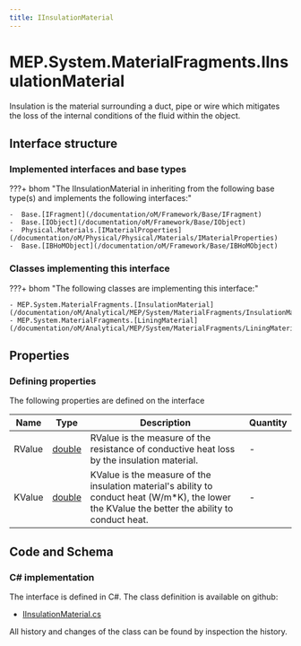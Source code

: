 ```yaml
---
title: IInsulationMaterial
---
```


# MEP.System.MaterialFragments.IInsulationMaterial

Insulation is the material surrounding a duct, pipe or wire which mitigates the loss of the internal conditions of the fluid within the object.

## Interface structure

### Implemented interfaces and base types

???+ bhom "The IInsulationMaterial in inheriting from the following base type(s) and implements the following interfaces:"

    -  Base.[IFragment](/documentation/oM/Framework/Base/IFragment)
    -  Base.[IObject](/documentation/oM/Framework/Base/IObject)
    -  Physical.Materials.[IMaterialProperties](/documentation/oM/Physical/Physical/Materials/IMaterialProperties)
    -  Base.[IBHoMObject](/documentation/oM/Framework/Base/IBHoMObject)


### Classes implementing this interface

???+ bhom "The following classes are implementing this interface:"

    - MEP.System.MaterialFragments.[InsulationMaterial](/documentation/oM/Analytical/MEP/System/MaterialFragments/InsulationMaterial)
    - MEP.System.MaterialFragments.[LiningMaterial](/documentation/oM/Analytical/MEP/System/MaterialFragments/LiningMaterial)


## Properties



### Defining properties

The following properties are defined on the interface

| Name             | Type             | Description      | Quantity         |
|------------------|------------------|------------------|------------------|
| RValue | [double](https://learn.microsoft.com/en-us/dotnet/api/System.Double?view=netstandard-2.0) | RValue is the measure of the resistance of conductive heat loss by the insulation material. | - |
| KValue | [double](https://learn.microsoft.com/en-us/dotnet/api/System.Double?view=netstandard-2.0) | KValue is the measure of the insulation material's ability to conduct heat (W/m*K), the lower the KValue the better the ability to conduct heat. | - |


## Code and Schema

### C# implementation

The interface is defined in C#. The class definition is available on github:

- [IInsulationMaterial.cs](https://github.com/BHoM/BHoM/blob/develop/MEP_oM/System\MaterialFragments\IInsulationMaterial.cs)

All history and changes of the class can be found by inspection the history.
